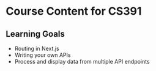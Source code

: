 # Course Content for CS391
## Learning Goals
- Routing in Next.js
- Writing your own APIs
- Process and display data from multiple API endpoints

